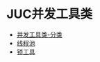 # JUC并发工具类


* [并发工具类-分类](./img/并发工具类-分类.png)
* [线程池](线程池.md)
* [锁工具](lock.md)
























































